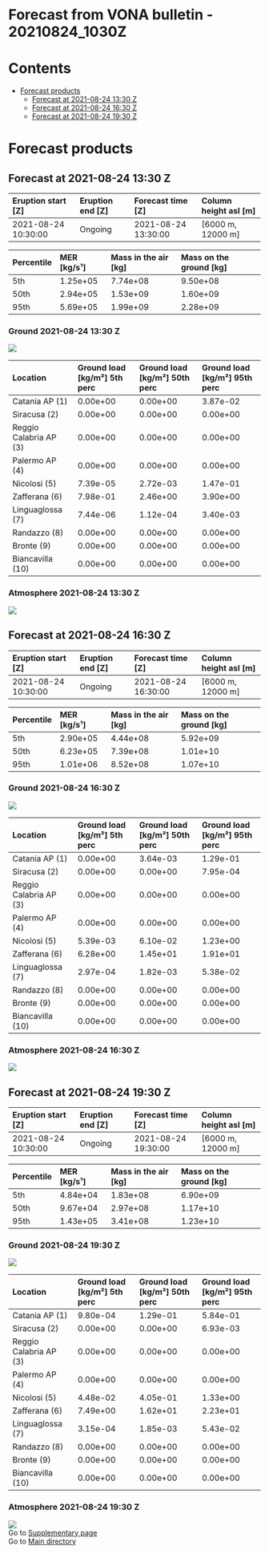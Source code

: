 
Forecast from VONA bulletin - 20210824_1030Z
============================================

Contents
========

* [Forecast products](#forecast-products)
	* [Forecast at 2021-08-24 13:30 Z](#forecast-at-2021-08-24-1330-z)
	* [Forecast at 2021-08-24 16:30 Z](#forecast-at-2021-08-24-1630-z)
	* [Forecast at 2021-08-24 19:30 Z](#forecast-at-2021-08-24-1930-z)

# Forecast products

## Forecast at 2021-08-24 13:30 Z
  

|Eruption start [Z]|Eruption end [Z]|Forecast time [Z]|Column height asl [m]|
| :--- | :--- | :--- | :--- |
|2021-08-24 10:30:00|Ongoing|2021-08-24 13:30:00|[6000 m, 12000 m]|
  
  

|Percentile|MER [kg/s¹]|Mass in the air [kg]|Mass on the ground [kg]|
| :--- | :--- | :--- | :--- |
|5th|1.25e+05|7.74e+08|9.50e+08|
|50th|2.94e+05|1.53e+09|1.60e+09|
|95th|5.69e+05|1.99e+09|2.28e+09|
  

### Ground 2021-08-24 13:30 Z
  
![](./figures/probability_grd_2021_08_24_1330_scenario_1.png)  
  
  
  
  
  
  
  
  
  

|Location|Ground load [kg/m²] 5th perc|Ground load [kg/m²] 50th perc|Ground load [kg/m²] 95th perc|
| :--- | :--- | :--- | :--- |
|Catania AP (1)|0.00e+00|0.00e+00|3.87e-02|
|Siracusa (2)|0.00e+00|0.00e+00|0.00e+00|
|Reggio Calabria AP (3)|0.00e+00|0.00e+00|0.00e+00|
|Palermo AP (4)|0.00e+00|0.00e+00|0.00e+00|
|Nicolosi (5)|7.39e-05|2.72e-03|1.47e-01|
|Zafferana (6)|7.98e-01|2.46e+00|3.90e+00|
|Linguaglossa (7)|7.44e-06|1.12e-04|3.40e-03|
|Randazzo (8)|0.00e+00|0.00e+00|0.00e+00|
|Bronte (9)|0.00e+00|0.00e+00|0.00e+00|
|Biancavilla (10)|0.00e+00|0.00e+00|0.00e+00|
  

### Atmosphere 2021-08-24 13:30 Z
  
![](./figures/probability_air_2021_08_24_1330_scenario_1_conclev_1.png)
## Forecast at 2021-08-24 16:30 Z
  

|Eruption start [Z]|Eruption end [Z]|Forecast time [Z]|Column height asl [m]|
| :--- | :--- | :--- | :--- |
|2021-08-24 10:30:00|Ongoing|2021-08-24 16:30:00|[6000 m, 12000 m]|
  
  

|Percentile|MER [kg/s¹]|Mass in the air [kg]|Mass on the ground [kg]|
| :--- | :--- | :--- | :--- |
|5th|2.90e+05|4.44e+08|5.92e+09|
|50th|6.23e+05|7.39e+08|1.01e+10|
|95th|1.01e+06|8.52e+08|1.07e+10|
  

### Ground 2021-08-24 16:30 Z
  
![](./figures/probability_grd_2021_08_24_1630_scenario_1.png)  
  
  
  
  
  
  
  
  
  

|Location|Ground load [kg/m²] 5th perc|Ground load [kg/m²] 50th perc|Ground load [kg/m²] 95th perc|
| :--- | :--- | :--- | :--- |
|Catania AP (1)|0.00e+00|3.64e-03|1.29e-01|
|Siracusa (2)|0.00e+00|0.00e+00|7.95e-04|
|Reggio Calabria AP (3)|0.00e+00|0.00e+00|0.00e+00|
|Palermo AP (4)|0.00e+00|0.00e+00|0.00e+00|
|Nicolosi (5)|5.39e-03|6.10e-02|1.23e+00|
|Zafferana (6)|6.28e+00|1.45e+01|1.91e+01|
|Linguaglossa (7)|2.97e-04|1.82e-03|5.38e-02|
|Randazzo (8)|0.00e+00|0.00e+00|0.00e+00|
|Bronte (9)|0.00e+00|0.00e+00|0.00e+00|
|Biancavilla (10)|0.00e+00|0.00e+00|0.00e+00|
  

### Atmosphere 2021-08-24 16:30 Z
  
![](./figures/probability_air_2021_08_24_1630_scenario_1_conclev_1.png)
## Forecast at 2021-08-24 19:30 Z
  

|Eruption start [Z]|Eruption end [Z]|Forecast time [Z]|Column height asl [m]|
| :--- | :--- | :--- | :--- |
|2021-08-24 10:30:00|Ongoing|2021-08-24 19:30:00|[6000 m, 12000 m]|
  
  

|Percentile|MER [kg/s¹]|Mass in the air [kg]|Mass on the ground [kg]|
| :--- | :--- | :--- | :--- |
|5th|4.84e+04|1.83e+08|6.90e+09|
|50th|9.67e+04|2.97e+08|1.17e+10|
|95th|1.43e+05|3.41e+08|1.23e+10|
  

### Ground 2021-08-24 19:30 Z
  
![](./figures/probability_grd_2021_08_24_1930_scenario_1.png)  
  
  
  
  
  
  
  
  
  

|Location|Ground load [kg/m²] 5th perc|Ground load [kg/m²] 50th perc|Ground load [kg/m²] 95th perc|
| :--- | :--- | :--- | :--- |
|Catania AP (1)|9.80e-04|1.29e-01|5.84e-01|
|Siracusa (2)|0.00e+00|0.00e+00|6.93e-03|
|Reggio Calabria AP (3)|0.00e+00|0.00e+00|0.00e+00|
|Palermo AP (4)|0.00e+00|0.00e+00|0.00e+00|
|Nicolosi (5)|4.48e-02|4.05e-01|1.33e+00|
|Zafferana (6)|7.49e+00|1.62e+01|2.23e+01|
|Linguaglossa (7)|3.15e-04|1.85e-03|5.43e-02|
|Randazzo (8)|0.00e+00|0.00e+00|0.00e+00|
|Bronte (9)|0.00e+00|0.00e+00|0.00e+00|
|Biancavilla (10)|0.00e+00|0.00e+00|0.00e+00|
  

### Atmosphere 2021-08-24 19:30 Z
  
![](./figures/probability_air_2021_08_24_1930_scenario_1_conclev_1.png)  
Go to [Supplementary page](Supplementary_page.md)  
Go to [Main directory](https://github.com/federicapardini/Real_time_ash_forecast)